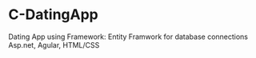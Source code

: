 # C-DatingApp
Dating App using Framework: Entity Framwork for database connections 
Asp.net, 
Agular, HTML/CSS
